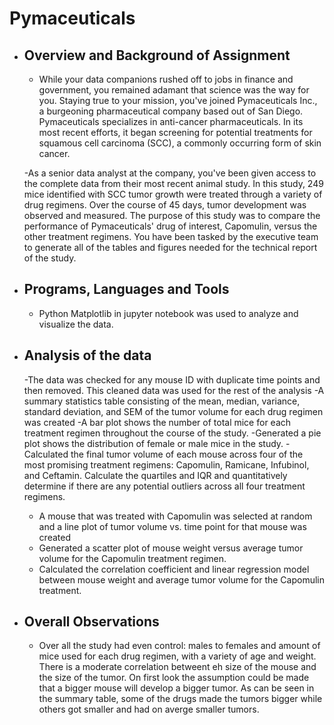 # Pymaceuticals


- ## Overview and Background of Assignment
  - While your data companions rushed off to jobs in finance and government, you remained adamant that science was the way for you. Staying true to your mission, you've joined Pymaceuticals Inc., a burgeoning pharmaceutical company based out of San Diego. Pymaceuticals specializes in anti-cancer pharmaceuticals. In its most recent efforts, it began screening for potential treatments for squamous cell carcinoma (SCC), a commonly occurring form of skin cancer.

  -As a senior data analyst at the company, you've been given access to the complete data from their most recent animal study. In this study, 249 mice identified with SCC tumor growth were treated through a variety of drug regimens. Over the course of 45 days, tumor development was observed and measured. The purpose of this study was to compare the performance of Pymaceuticals' drug of interest, Capomulin, versus the other treatment regimens. You have been tasked by the executive team to generate all of the tables and figures needed for the technical report of the study. 
  
- ## Programs, Languages and Tools
  - Python Matplotlib in jupyter notebook was used to analyze and visualize the data.

- ## Analysis of the data
  -The data was checked for any mouse ID with duplicate time points and then removed. This cleaned data was used for the rest of the analysis
  -A summary statistics table consisting of the mean, median, variance, standard deviation, and SEM of the tumor volume for each drug regimen was created
  -A bar plot shows the number of total mice for each treatment regimen throughout the course of the study.
  -Generated a pie plot shows the distribution of female or male mice in the study.
  -Calculated the final tumor volume of each mouse across four of the most promising treatment regimens: Capomulin, Ramicane, Infubinol, and Ceftamin. Calculate the quartiles and IQR and quantitatively determine if there are any potential outliers across all four treatment regimens.
  - A mouse that was treated with Capomulin was selected at random and a line plot of tumor volume vs. time point for that mouse was created
  - Generated a scatter plot of mouse weight versus average tumor volume for the Capomulin treatment regimen.
  - Calculated the correlation coefficient and linear regression model between mouse weight and average tumor volume for the Capomulin treatment.

- ## Overall Observations
    - Over all the study had even control: males to females and amount of mice used for each drug regimen, with a variety of age and weight. There is a moderate correlation betweent eh size of the mouse and the size of the tumor. On first look the assumption could be made that a bigger mouse will develop a bigger tumor. As can be seen in the summary table, some of the drugs made the tumors bigger while others got smaller and had on averge smaller tumors.

